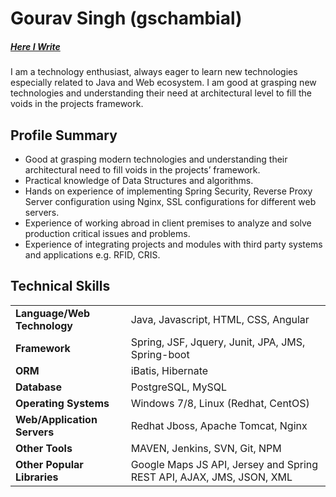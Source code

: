# Gourav Singh (gschambial)
##### [Here I Write](http://www.catchexceptions.com/)
I am a technology enthusiast, always eager to learn new technologies especially related to Java and Web ecosystem. I am good at grasping new technologies and understanding their need at architectural level to fill the voids in the projects framework.

## Profile Summary

* Good at grasping modern technologies and understanding their architectural need to fill voids in the projects’ framework.
* Practical knowledge of Data Structures and algorithms.
* Hands on experience of implementing Spring Security, Reverse Proxy Server configuration using Nginx, SSL configurations for different web servers.
* Experience of working abroad in client premises to analyze and solve production critical issues and problems.
* Experience of integrating projects and modules with third party systems and applications e.g. RFID, CRIS. 


## Technical Skills
 
| | |
|-|-|
**Language/Web Technology**  | Java, Javascript, HTML, CSS, Angular
**Framework**  | Spring, JSF, Jquery, Junit, JPA, JMS, Spring-boot
**ORM**  | iBatis, Hibernate
**Database**  | PostgreSQL, MySQL
**Operating Systems**  | Windows 7/8, Linux (Redhat, CentOS)
**Web/Application Servers**  | Redhat Jboss, Apache Tomcat, Nginx
**Other Tools**  | MAVEN, Jenkins, SVN, Git, NPM
**Other Popular Libraries**  | Google Maps JS API, Jersey and Spring REST API, AJAX, JMS, JSON, XML
